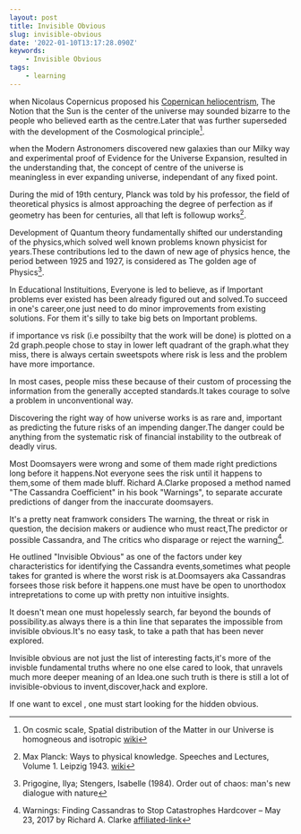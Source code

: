```yaml
---
layout: post
title: Invisible Obvious
slug: invisible-obvious
date: '2022-01-10T13:17:28.090Z'
keywords:
    - Invisible Obvious
tags:
    - learning
---
```



when Nicolaus Copernicus proposed his [Copernican heliocentrism](https://dbpedia.org/page/Copernican_heliocentrism), The Notion that the Sun is the center of the universe may sounded  bizarre to the people who believed earth as the centre.Later that was further superseded with the development of the Cosmological principle[^1].

when the Modern Astronomers discovered new galaxies than our Milky way and experimental  proof of  Evidence for the Universe Expansion, resulted in the understanding that, the concept of centre of the universe is  meaningless in ever expanding universe, independant of any fixed point. 

During the mid of 19th century, Planck was told by his professor, the field of theoretical physics is almost approaching the degree of perfection as if geometry has been for centuries, all that left is  followup works[^2].

Development of Quantum theory fundamentally shifted our  understanding of the  physics,which solved well known problems known physicist for years.These contributions led to the dawn of new age of physics hence, the period between 1925 and 1927, is considered as The golden age of Physics[^4].

In Educational Instituitions, Everyone is led to believe, as if Important problems ever existed has been already  figured out and solved.To succeed in one's career,one just need to do minor improvements from existing  solutions. For them it's silly to  take big bets on Important problems. 

if importance vs risk (i.e possibilty that the work will  be done) is plotted on a 2d graph.people chose to stay in lower left quadrant of the graph.what they miss, there is always certain sweetspots where  risk is less and the problem have more importance.

In most cases, people miss these because of their custom of processing the information from the generally accepted standards.It takes courage to solve a problem in unconventional way.

Discovering the right way of how universe works is as rare and, important as predicting the future risks of an impending danger.The danger could be anything from the systematic risk of financial instability to the outbreak of deadly virus. 

Most Doomsayers were wrong and some of them made right predictions long before it  happens.Not everyone sees the risk until it happens to them,some of them made bluff. Richard A.Clarke proposed a method named "The Cassandra Coefficient" in his book "Warnings", to separate accurate predictions of danger from the inaccurate doomsayers.

It's a pretty neat framwork considers The warning, the threat or risk in question, the decision makers or audience who must react,The predictor or possible Cassandra, and The critics who disparage or reject the warning[^3].

He outlined "Invisible Obvious"  as one of the factors under key characteristics for identifying the Cassandra events,sometimes what people takes for granted is where the worst risk is at.Doomsayers aka Cassandras  forsees those risk before it happens.one must have be open to unorthodox intrepretations  to come up with pretty non intuitive insights.

It doesn't mean one must hopelessly search, far beyond the bounds of possibility.as always there is a thin line that separates the impossible  from invisible obvious.It's no easy task, to take a path that has been never explored.

Invisible obvious are not just the list of interesting facts,it's more of the invisble fundamental truths where no one else cared to look, that unravels much more deeper meaning of an Idea.one such  truth is there is still a lot of invisible-obvious to invent,discover,hack and explore.

If one want to excel , one must start looking for the hidden obvious.









[^1]: On cosmic scale, Spatial distribution of the Matter in our Universe is homogneous and isotropic [wiki](https://en.wikipedia.org/wiki/Cosmological_principle)
[^2]:  Max Planck: Ways to physical knowledge. Speeches and Lectures, Volume 1. Leipzig 1943. [wiki](https://de.wikipedia.org/wiki/Philipp_von_Jolly#cite_ref-5)
[^3]: Warnings: Finding Cassandras to Stop Catastrophes Hardcover – May 23, 2017 by Richard A. Clarke [affiliated-link](https://amzn.to/3tJKspu)
[^4]: Prigogine, Ilya; Stengers, Isabelle (1984). Order out of chaos: man's new dialogue with nature
